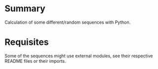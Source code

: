 # Summary
Calculation of some different/random sequences with Python.

# Requisites
Some of the sequences might use external modules, see their respective README files or their imports.
